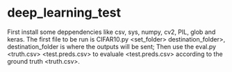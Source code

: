# deep_learning_test
First install some deppendencies like csv, sys, numpy, cv2, PIL, glob and keras.
The first file to be run is CIFAR10.py <set_folder> destination_folder>, destination_folder is where the outputs will be sent;
Then use the eval.py <truth.csv> <test.preds.csv> to evaluale <test.preds.csv> according to the ground truth <truth.csv>.
